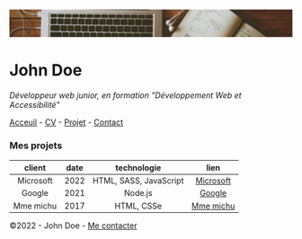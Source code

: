 ![Image](image.png)


# John Doe


*Développeur web junior, en formation "Développement Web et Accessibilité"*

[Acceuil]() - [CV](CV.MD) - [Projet](README.md) - [Contact](contact.md)

### Mes projets

| client     | date          | technologie | lien |
| :------:    |:-------------:| :-----------:|:-------: |
| Microsoft  |   2022        |  HTML, SASS, JavaScript|[Microsoft](www.microsoft.com) |
| Google     |   2021        |   Node.js |[Google](www.google.com) |
| Mme michu  |   2017        |    HTML, CSSe |[Mme michu](www.chrome.com) |




©2022 - John Doe - [Me contacter](/contact.md)